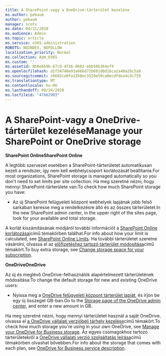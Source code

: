 ```yaml
---
title: A SharePoint-vagy a OneDrive-tárterület kezelése
ms.author: pebaum
author: pebaum
manager: scotv
ms.date: 04/21/2020
ms.audience: Admin
ms.topic: article
ms.service: o365-administration
ROBOTS: NOINDEX, NOFOLLOW
localization_priority: Normal
ms.collection: Adm_O365
ms.custom: ''
ms.assetid: 8b0e6b9b-67c9-4716-8602-ebb58b364ef9
ms.openlocfilehash: d1f34740e93a666d72b691d0d16ca2a40a28c5a9
ms.sourcegitcommit: c6692ce0fa1358ec3529e59ca0ecdfdea4cdc759
ms.translationtype: MT
ms.contentlocale: hu-HU
ms.lasthandoff: 09/14/2020
ms.locfileid: "47662903"
---
```

# <a name="manage-your-sharepoint-or-onedrive-storage"></a><span data-ttu-id="21e6c-102">A SharePoint-vagy a OneDrive-tárterület kezelése</span><span class="sxs-lookup"><span data-stu-id="21e6c-102">Manage your SharePoint or OneDrive storage</span></span>

 <span data-ttu-id="21e6c-103">**SharePoint Online**</span><span class="sxs-lookup"><span data-stu-id="21e6c-103">**SharePoint Online**</span></span>
  
<span data-ttu-id="21e6c-104">A legtöbb szervezet esetében a SharePoint-tárterületet automatikusan kezeli a rendszer, így nem kell webhelycsoport korlátozását beállítania.</span><span class="sxs-lookup"><span data-stu-id="21e6c-104">For most organizations, SharePoint storage is managed automatically so you don't need to set limits per site collection.</span></span> <span data-ttu-id="21e6c-105">Ha meg szeretné nézni, hogy mennyi SharePoint-tárterülete van:</span><span class="sxs-lookup"><span data-stu-id="21e6c-105">To check how much SharePoint storage you have:</span></span>
  
- <span data-ttu-id="21e6c-106">Az új SharePoint felügyeleti központ webhelyek lapjának jobb felső sarkában keresse meg a rendelkezésre álló és az összes tárterületet.</span><span class="sxs-lookup"><span data-stu-id="21e6c-106">In the new SharePoint admin center, in the upper right of the sites page, look for your available and total storage.</span></span>
    
<span data-ttu-id="21e6c-107">A korlát kiszámításának módjáról további információt a [SharePoint Online korlátozásai](https://go.microsoft.com/fwlink/p/?LinkID=856113)című témakörben találhat.</span><span class="sxs-lookup"><span data-stu-id="21e6c-107">For info about how your limit is calculated, see [SharePoint Online Limits](https://go.microsoft.com/fwlink/p/?LinkID=856113).</span></span> <span data-ttu-id="21e6c-108">Ha további tárterületet szeretne vásárolni, olvassa el az [előfizetéshez tartozó tárterület módosítása](https://go.microsoft.com/fwlink/?linkid=866428)című témakört.</span><span class="sxs-lookup"><span data-stu-id="21e6c-108">To buy extra storage, see [Change storage space for your subscription](https://go.microsoft.com/fwlink/?linkid=866428).</span></span>
  
 <span data-ttu-id="21e6c-109">**OneDrive**</span><span class="sxs-lookup"><span data-stu-id="21e6c-109">**OneDrive**</span></span>
  
<span data-ttu-id="21e6c-110">Az új és meglévő OneDrive-felhasználók alapértelmezett tárterületének módosítása:</span><span class="sxs-lookup"><span data-stu-id="21e6c-110">To change the default storage for new and existing OneDrive users:</span></span>
  
- <span data-ttu-id="21e6c-111">Nyissa meg a [OneDrive felügyeleti központ tárterület lapját](https://admin.onedrive.com/?v=StorageSettings), és írjon be egy új összeget GB-ban.</span><span class="sxs-lookup"><span data-stu-id="21e6c-111">Go to the [Storage page of the OneDrive admin center](https://admin.onedrive.com/?v=StorageSettings), and enter a new amount in GB.</span></span>
    
<span data-ttu-id="21e6c-112">Ha meg szeretné nézni, hogy mennyi tárterületet használ a saját OneDrive, olvassa el [a OneDrive vállalati verzióbeli tárhely kezelése](https://go.microsoft.com/fwlink/?linkid=866429)című témakört.</span><span class="sxs-lookup"><span data-stu-id="21e6c-112">To check how much storage you're using in your own OneDrive, see [Manage your OneDrive for Business storage](https://go.microsoft.com/fwlink/?linkid=866429).</span></span> <span data-ttu-id="21e6c-113">Az egyes csomagokhoz tartozó tárterületekről a [OneDrive vállalati verzió szolgáltatás leírása](https://go.microsoft.com/fwlink/p/?LinkID=826071)című témakörben olvashat bővebben.</span><span class="sxs-lookup"><span data-stu-id="21e6c-113">For info about the storage that comes with each plan, see [OneDrive for Business service description](https://go.microsoft.com/fwlink/p/?LinkID=826071).</span></span>
  

